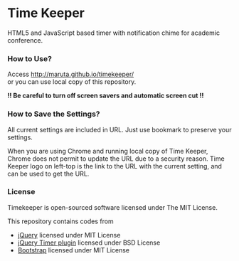 # Time Keeper
HTML5 and JavaScript based timer with notification chime for academic conference.

### How to Use?
Access
http://maruta.github.io/timekeeper/  
or you can use local copy of this repository.

**:bangbang: Be careful to turn off screen savers and automatic screen cut :bangbang:**

### How to Save the Settings?
All current settings are included in URL.
Just use bookmark to preserve your settings.

When you are using Chrome and running local copy of Time Keeper,
Chrome does not permit to update the URL due to a security reason.
Time Keeper logo on left-top is the link to the URL with the current setting, and can be used to get the URL.
 
### License
Timekeeper is open-sourced software licensed under The MIT License.

This repository contains codes from
 * [jQuery](https://jquery.org/license/) licensed under MIT License
 * [jQuery Timer plugin](http://www.mattptr.net/) licensed under BSD License
 * [Bootstrap](https://github.com/twbs/bootstrap/blob/master/LICENSE) licensed under MIT License
